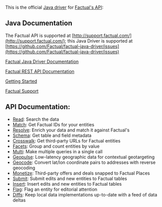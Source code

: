 This is the official [Java driver](https://github.com/Factual/factual-java-driver) for [Factual's API](http://developer.factual.com):

## Java Documentation

The Factual API is supported at [http://support.factual.com/](http://support.factual.com/); this Java Driver is supported at [https://github.com/Factual/factual-java-driver/issues](https://github.com/Factual/factual-java-driver/issues)

[Factual Java Driver Documentation](https://github.com/Factual/factual-java-driver/wiki)

[Factual REST API Documentation](http://developer.factual.com)

[Getting Started](https://github.com/Factual/factual-java-driver/wiki/Getting-Started)

[Factual Support](http://support.factual.com)

## API Documentation:

*   [Read](http://developer.factual.com/display/docs/Factual+Developer+APIs+Version+3): Search the data
*   [Match](http://developer.factual.com/display/docs/Places+API+-+Match): Get Factual IDs for your entities
*   [Resolve](http://developer.factual.com/display/docs/Places+API+-+Resolve): Enrich your data and match it against Factual's
*   [Schema](http://developer.factual.com/display/docs/Core+API+-+Schema): Get table and field metadata
*   [Crosswalk](http://developer.factual.com/display/docs/Places+API+-+Crosswalk): Get third-party URLs for Factual entities
*   [Facets](http://developer.factual.com/display/docs/Core+API+-+Facets): Group and count entities by value
*   [Multi](http://developer.factual.com/display/docs/Core+API+-+Multi): Make multiple queries in a single call
*	[Geopulse](http://developer.factual.com/display/docs/Places+API+-+Geopulse): Low-latency geographic data for contextual geotargeting
*	[Geocode](http://developer.factual.com/display/docs/Places+API+-+Reverse+Geocoder): Convert lat/lon coordinate pairs to addresses with reverse geocoding
*	[Monetize](http://developer.factual.com/display/docs/Places+API+-+Monetize): Third-party offers and deals snapped to Factual Places
*	[Submit](): Submit edits and new entities to Factual tables
*	[Insert](): Insert edits and new entities to Factual tables
*   [Flag](): Flag an entity for editorial attention
*   [Diffs](): Keep local data implementations up-to-date with a feed of data deltas